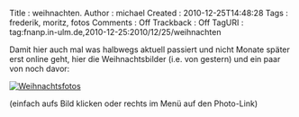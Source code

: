 Title     : weihnachten.
Author    : michael
Created   : 2010-12-25T14:48:28
Tags      : frederik, moritz, fotos
Comments  : Off
Trackback : Off
TagURI    : tag:fnanp.in-ulm.de,2010-12-25:2010/12/25/weihnachten

Damit hier auch mal was halbwegs aktuell passiert und nicht Monate später erst
online geht, hier die Weihnachtsbilder (i.e. von gestern) und ein paar von
noch davor:

[![Weihnachtsfotos](http://fnanp.in-ulm.de/frederik_und_moritz/photos/2010_12/tempdir/640x480/IMG_7344.jpg)](http://fnanp.in-ulm.de/frederik_und_moritz/photos/2010_12/index.html)

(einfach aufs Bild klicken oder rechts im Menü auf den Photo-Link)
